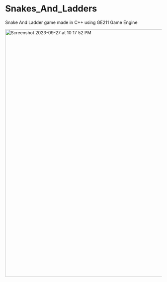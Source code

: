 # Snakes_And_Ladders
Snake And Ladder game made in C++ using GE211 Game Engine

<img width="797" alt="Screenshot 2023-09-27 at 10 17 52 PM" src="https://github.com/Prsnt95/Snakes_And_Ladders/assets/111095724/4baa7eb4-dc91-416a-bde7-f5334a362921">
